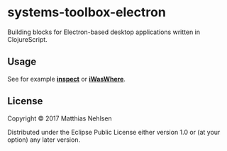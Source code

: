 # systems-toolbox-electron

Building blocks for Electron-based desktop applications written in ClojureScript.

## Usage

See for example **[inspect](https://github.com/matthiasn/inspect)** or **[iWasWhere](https://github.com/matthiasn/iWasWhere)**.

## License

Copyright © 2017 Matthias Nehlsen

Distributed under the Eclipse Public License either version 1.0 or (at
your option) any later version.
